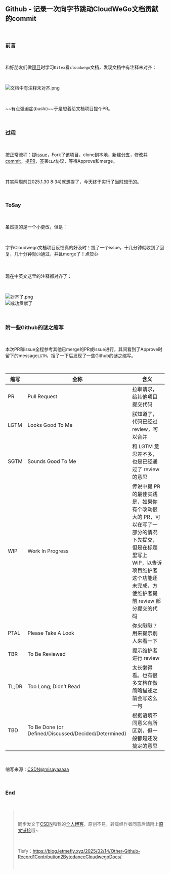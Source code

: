 <h2><a id="Github__CloudWeGocommit_1"></a>Github - 记录一次向字节跳动CloudWeGo文档贡献的commit</h2> <br><h3><a id="_3"></a>前言</h3> <br><p>和好朋友们做<a href="https://github.com/LetMeFly666/douyinec">项目</a>时学习<code>Kitex</code>看<code>cloudwego</code>文档，发现文档中有注释未对齐：</p> <br><p><img src="https://i-blog.csdnimg.cn/direct/f2aa89233fa54acc972217149887b82f.png" alt="文档中有注释未对齐.png" /></p> <br><p>~~有点强迫症(bushi)~~于是想着给文档项目提个PR。</p> <br><h3><a id="_11"></a>过程</h3> <br><p>按正常流程：提<a href="https://github.com/cloudwego/cloudwego.github.io/issues/1241">issue</a>，Fork了该项目，clone到本地，新建<a href="https://github.com/LetMeFly666/cloudwego.github.io/tree/ltf/docs.fix">分支</a>，修改并<a href="https://github.com/LetMeFly666/cloudwego.github.io/commit/55c457b6de2877aab71f3e2fa87c77a04f606a67">commit</a>，提<a href="https://github.com/cloudwego/cloudwego.github.io/pull/1242">PR</a>，签署<code>CLA</code>协议，等待Approve和merge。</p> <br><p>其实两周前(2025.1.30 8:34)就想提了，今天终于实行了<a href="https://github.com/LetMeFly666/LeetCode/blob/bbc0d6f781085acc1a9acf7c490834f18179164b/tryGoPy/Go/douyinec/README.md?plain=1#L37">当时想干的</a>。</p> <br><h3><a id="ToSay_17"></a>ToSay</h3> <br><p>虽然提的是一个小更改，但是：</p> <br><p>字节Cloudwego文档项目反馈真的好及时！提了一个issue，十几分钟就收到了回复，几十分钟就<code>CR</code>通过，并且merge了！点赞👍</p> <br><p>现在中英文这里的注释都对齐了：</p> <br><p><img src="https://i-blog.csdnimg.cn/direct/f389bbdb17b64b0387824a57f97929b4.png" alt="对齐了.png" /><br /> <img src="https://i-blog.csdnimg.cn/direct/d6a2cb573acd4deca58a7ffc6dba1fec.png" alt="成功贡献了" /></p> <br><h3><a id="Github_29"></a>附一些Github的谜之缩写</h3> <br><p>本次PR和issue全程参考其他已merge的PR或issue进行，其间看到了Approve时留下的message<code>LGTM</code>，搜了一下后发现了一些Github的谜之缩写。</p> <br><table><thead><tr><th>缩写</th><th>全称</th><th>含义</th></tr></thead><tbody><tr><td>PR</td><td>Pull Request</td><td>拉取请求，给其他项目提交代码</td></tr><tr><td>LGTM</td><td>Looks Good To Me</td><td>朕知道了，代码已经过 review，可以合并</td></tr><tr><td>SGTM</td><td>Sounds Good To Me</td><td>和 LGTM 意思差不多，也是已经通过了 review 的意思</td></tr><tr><td>WIP</td><td>Work In Progress</td><td>传说中提 PR 的最佳实践是，如果你有个改动很大的 PR，可以在写了一部分的情况下先提交，但是在标题里写上 WIP，以告诉项目维护者这个功能还未完成，方便维护者提前 review 部分提交的代码</td></tr><tr><td>PTAL</td><td>Please Take A Look</td><td>你来瞅瞅？用来提示别人来看一下</td></tr><tr><td>TBR</td><td>To Be Reviewed</td><td>提示维护者进行 review</td></tr><tr><td>TL;DR</td><td>Too Long; Didn’t Read</td><td>太长懒得看。也有很多文档在做简略描述之前会写这么一句</td></tr><tr><td>TBD</td><td>To Be Done (or Defined/Discussed/Decided/Determined)</td><td>根据语境不同意义有所区别，但一般都是还没搞定的意思</td></tr></tbody></table> <br><p>缩写来源：<a href="https://blog.csdn.net/misayaaaaa/article/details/102684348">CSDN@misayaaaaa</a></p> <br><h3><a id="End_46"></a>End</h3> <br><blockquote> <br> <p>同步发文于<a href="https://letmefly.blog.csdn.net/article/details/145639175" rel="nofollow">CSDN</a>和我的<a href="https://blog.letmefly.xyz/" rel="nofollow">个人博客</a>，原创不易，转载经作者同意后请附上<a href="https://blog.letmefly.xyz/2025/02/14/Other-Github-Record1Contribution2BytedanceCloudwegoDocs/" rel="nofollow">原文链接</a>哦~</p> <br> <p>Tisfy：<a href="https://blog.letmefly.xyz/2025/02/14/Other-Github-Record1Contribution2BytedanceCloudwegoDocs/" rel="nofollow">https://blog.letmefly.xyz/2025/02/14/Other-Github-Record1Contribution2BytedanceCloudwegoDocs/</a></p> <br></blockquote>